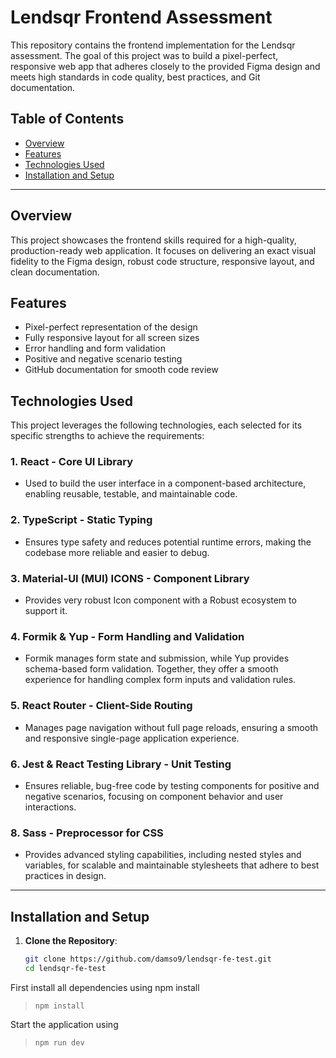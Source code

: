 # Lendsqr Frontend Assessment

This repository contains the frontend implementation for the Lendsqr assessment. The goal of this project was to build a pixel-perfect, responsive web app that adheres closely to the provided Figma design and meets high standards in code quality, best practices, and Git documentation.

## Table of Contents

- [Overview](#overview)
- [Features](#features)
- [Technologies Used](#technologies-used)
- [Installation and Setup](#installation-and-setup)

---

## Overview

This project showcases the frontend skills required for a high-quality, production-ready web application. It focuses on delivering an exact visual fidelity to the Figma design, robust code structure, responsive layout, and clean documentation.

## Features

- Pixel-perfect representation of the design
- Fully responsive layout for all screen sizes
- Error handling and form validation
- Positive and negative scenario testing
- GitHub documentation for smooth code review

## Technologies Used

This project leverages the following technologies, each selected for its specific strengths to achieve the requirements:

### 1. **React** - Core UI Library
   - Used to build the user interface in a component-based architecture, enabling reusable, testable, and maintainable code.

### 2. **TypeScript** - Static Typing
   - Ensures type safety and reduces potential runtime errors, making the codebase more reliable and easier to debug.

### 3. **Material-UI (MUI) ICONS** - Component Library
   - Provides very robust Icon component with a Robust ecosystem to support it.
   
### 4. **Formik & Yup** - Form Handling and Validation
   - Formik manages form state and submission, while Yup provides schema-based form validation. Together, they offer a smooth experience for handling complex form inputs and validation rules.

### 5. **React Router** - Client-Side Routing
   - Manages page navigation without full page reloads, ensuring a smooth and responsive single-page application experience.

### 6. **Jest & React Testing Library** - Unit Testing
   - Ensures reliable, bug-free code by testing components for positive and negative scenarios, focusing on component behavior and user interactions.

### 8. **Sass** - Preprocessor for CSS
   - Provides advanced styling capabilities, including nested styles and variables, for scalable and maintainable stylesheets that adhere to best practices in design.

---

## Installation and Setup

1. **Clone the Repository**:
   ```bash
   git clone https://github.com/damso9/lendsqr-fe-test.git
   cd lendsqr-fe-test


First install all dependencies using npm install
 > ```npm install ```
 >
Start the application using
> ```npm run dev ```

>
